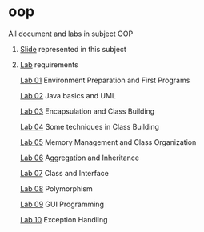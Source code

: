 # oop
All document and labs in subject OOP

1. [Slide](https://github.com/vothuckhanhhuyen/oop/tree/master/Document/lecture) represented in this subject
2. [Lab](https://github.com/vothuckhanhhuyen/oop/tree/master/Document/lab) requirements

      [Lab 01](https://github.com/vothuckhanhhuyen/oop/tree/master/src/hust/soict/talented/lab01) Environment Preparation and First Programs
      
      [Lab 02](https://github.com/vothuckhanhhuyen/oop/tree/master/src/hust/soict/talented/lab02) Java basics and UML
      
      [Lab 03](https://github.com/vothuckhanhhuyen/oop/tree/master/src/hust/soict/talented/lab03) Encapsulation and Class Building
      
      [Lab 04](https://github.com/vothuckhanhhuyen/oop/tree/master/src/hust/soict/talented/lab04) Some techniques in Class Building
      
      [Lab 05](https://github.com/vothuckhanhhuyen/oop/tree/master/src/hust/soict/talented/lab05) Memory Management and Class Organization
      
      [Lab 06](https://github.com/vothuckhanhhuyen/oop/tree/master/src/hust/soict/talented/lab06) Aggregation and Inheritance
      
      [Lab 07](https://github.com/vothuckhanhhuyen/oop/tree/master/src/hust/soict/talented/lab07Abstract) Class and Interface
      
      [Lab 08](https://github.com/vothuckhanhhuyen/oop/tree/master/src/hust/soict/talented/lab08) Polymorphism
      
      [Lab 09](https://github.com/vothuckhanhhuyen/oop/tree/master/src/hust/soict/talented/lab09/gui) GUI Programming
      
      [Lab 10](https://github.com/vothuckhanhhuyen/oop/tree/master/src/hust/soict/talented/lab10) Exception Handling
